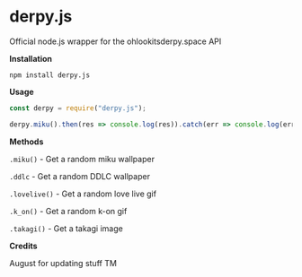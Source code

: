 # derpy.js
Official node.js wrapper for the ohlookitsderpy.space API


**Installation**

``npm install derpy.js``

**Usage**

```js
const derpy = require("derpy.js");

derpy.miku().then(res => console.log(res)).catch(err => console.log(err));

```

**Methods**

``.miku()`` - Get a random miku wallpaper

``.ddlc`` - Get a random DDLC wallpaper

``.lovelive()`` - Get a random love live gif

``.k_on()`` - Get a random k-on gif

``.takagi()`` - Get a takagi image


**Credits**

August for updating stuff TM
